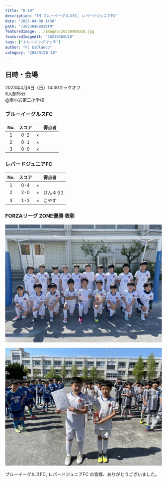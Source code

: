 ```yaml
---
title: "U-10"
description: "TM ブルーイーグルスFC, レパードジュニアFC"
date: "2023-04-08 1430"
path: "/20230408U10TM"
featuredImage: ../images/20230408U10.jpg
featuredImageAlt: "20230408U10"
tags: ["トレーニングマッチ"]
author: "FC Esblanco"
category: "2023年度U-10"
---
```


## 日時・会場

2023年4月8日（日）14:30キックオフ  
8人制15分  
@南小岩第二小学校  


### ブルーイーグルスFC

| No.| スコア |   | 得点者  |
|:--:|:------:|:-:|:--------|
| 1  | 0-2 | × ||
| 2  | 0-1 | × ||
| 3  | 0-0 | × ||


### レパードジュニアFC


| No.| スコア |   | 得点者  |
|:--:|:------:|:-:|:--------|
| 1  | 0-4 | × ||
| 2  | 2-0 | × |けんゆう2|
| 3  | 1-3 | × |こやす|


### FORZAリーグ ZONE優勝 表彰

![20230408U10b](../images/20230408U10B.jpg "FORZAリーグ、ZONE優勝")

![20230408U10c](../images/20230408U10C.jpg "FORZAリーグ、表彰")



ブルーイーグルスFC, レパードジュニアFC の皆様、ありがとうございました。